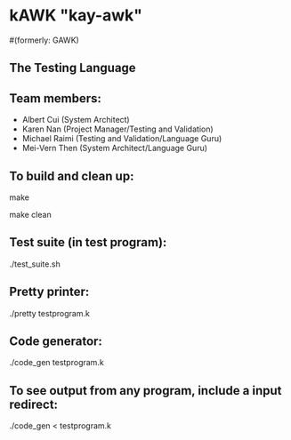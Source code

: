 # kAWK "kay-awk" 
#(formerly: GAWK)

## The Testing Language

## Team members: 
* Albert Cui (System Architect)
* Karen Nan (Project Manager/Testing and Validation)
* Michael Raimi (Testing and Validation/Language Guru)
* Mei-Vern Then (System Architect/Language Guru)

## To build and clean up:

make

make clean

## Test suite (in test program):

./test_suite.sh

## Pretty printer:

./pretty testprogram.k

## Code generator:

./code_gen testprogram.k

## To see output from any program, include a input redirect:

./code_gen < testprogram.k

